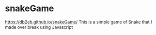 # snakeGame
https://db2eb.github.io/snakeGame/
This is a simple game of Snake that I made over break using Javascript
